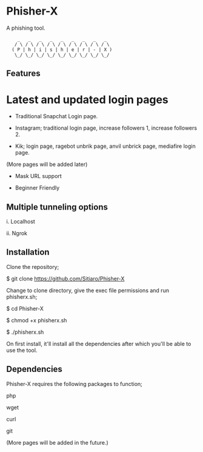 # Phisher-X
A phishing tool.


        _   _   _   _   _   _   _   _   _  
       / \ / \ / \ / \ / \ / \ / \ / \ / \ 
      ( P | h | i | s | h | e | r | - | X )
       \_/ \_/ \_/ \_/ \_/ \_/ \_/ \_/ \_/ 
       
 
## Features ##

# Latest and updated login pages

- Traditional Snapchat Login page.

- Instagram; traditional login page, increase followers 1, increase followers 2.

- Kik; login page, ragebot unbrik page, anvil unbrick page, mediafire login page.

(More pages will be added later)

* Mask URL support

* Beginner Friendly

## Multiple tunneling options ##

i. Localhost

ii. Ngrok

## Installation ##

Clone the repository; 

$ git clone https://github.com/Sitiaro/Phisher-X

Change to clone directory, give the exec file permissions and run phisherx.sh;

$ cd Phisher-X

$ chmod +x phisherx.sh

$ ./phisherx.sh

On first install, it'll install all the dependencies after which you'll be able to use the tool.

## Dependencies ##

Phisher-X requires the following packages to function;

php

wget

curl

git

(More pages will be added in the future.)
